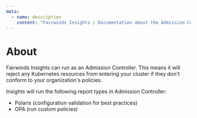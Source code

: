 ```yaml
---
meta:
  - name: description
    content: "Fairwinds Insights | Documentation about the Admission Controller. Reject resources from entering your cluster if they don't comply with policies"
---
```


# About
Fairwinds Insights can run as an Admission Controller. This means it will reject any Kubernetes resources from entering your cluster
if they don't conform to your organization's policies.

Insights will run the following report types in Admission Controller:
* Polaris (configuration validation for best practices)
* OPA (run custom policies)